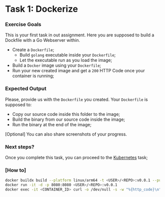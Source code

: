 # Task 1: Dockerize
### Exercise Goals

This is your first task in out assignment. Here you are supposed to build a Dockfile with a Go Webserver within. 

* Create a `Dockerfile`;
  * Build `golang` executable inside your `Dockerfile`;
  * Let the executable run as you load the image;
* Build a `Docker` image using your `Dockerfile`;
* Run your new created image and get a `200` HTTP Code once your container is running;

### Expected Output

Please, provide us with the `Dockerfile` you created. Your `Dockerfile` is supposed to:
* Copy our source code inside this folder to the image;
* Build the binary from our source code inside the image;
* Run the binary at the end of the image;

[Optional] You can also share screenshots of your progress.

### Next steps?

Once you complete this task, you can proceed to the [Kubernetes](../kubernetes) task;


### [How to]
```bash
docker buildx build --platform linux/arm64 -t <USER>/<REPO>:v0.0.1 --push .
docker run -it -d -p 8080:8080 <USER>/<REPO>:v0.0.1
docker exec -it <CONTAINER_ID> curl -o /dev/null -s -w "%{http_code}\n" localhost:8080
```
